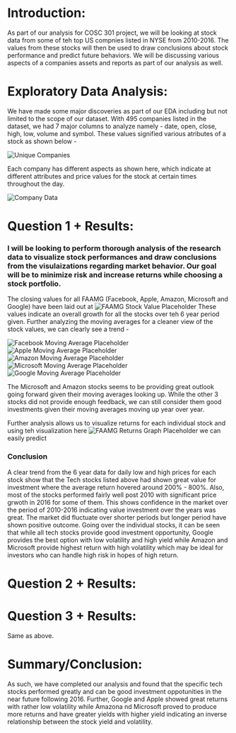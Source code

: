 # Introduction: 
As part of our analysis for COSC 301 project, we will be looking at stock data from some of teh top US compnies listed in NYSE from 2010-2016. The values from these stocks will then be used to draw conclusions about stock performance and predict future behaviors. We will be discussing various aspects of a companies assets and reports as part of our analysis as well.

# Exploratory Data Analysis: 
We have made some major discoveries as part of our EDA including but not limited to the scope of our dataset. With 495 companies listed in the dataset, we had 7 major columns to analyze namely - date, open, close, high, low, volume and symbol. These values signified various atributes of a stock as shown below -

![Unique Companies](./images/unique_symbols.png)

Each company has different aspects as shown here, which indicate at different attributes and price values for the stock at certain times throughout the day.

![Company Data](./images/company-data.png)

# Question 1 + Results: 
### I will be looking to perform thorough analysis of the research data to visualize stock performances and draw conclusions from the visulaizations regarding market behavior. Our goal will be to minimize risk and increase returns while choosing a stock portfolio.

The closing values for all FAAMG (Facebook, Apple, Amazon, Microsoft and Google) have been laid out at ![FAAMG Stock Value Placeholder](./images/faamg-stock-values.png)
These values indicate an overall growth for all the stocks over teh 6 year period given.
Further analyzing the moving averages for a cleaner view of the stock values, we can clearly see a trend -

![Facebook Moving Average Placeholder](./images/facebook-ma.png)
![Apple Moving Average Placeholder](./images/apple-ma.png)
![Amazon Moving Average Placeholder](./images/amazon-ma.png)
![Microsoft Moving Average Placeholder](./images/msft-ma.png)
![Google Moving Average Placeholder](./images/google-ma.png)

The Microsoft and Amazon stocks seems to be providing great outlook going forward given their moving averages looking up. While the other 3 stocks did not provide enough feedback, we can still consider them good investments given their moving averages moving up year over year.

Further analysis allows us to visualize returns for each individual stock and using teh visualization here ![FAAMG Returns Graph Placeholder](./images/faamg-return.png)
we can easily predict 

### Conclusion
A clear trend from the 6 year data for daily low and high prices for each stock show that the Tech stocks listed above had shown great value for investment where the
average return hovered around 200% - 800%. Also, most of the stocks performed fairly well post 2010 with significant price grwoth in 2016 for some of them. This shows confidence in the market over the period of 2010-2016 indicating value investment over the years was great. The market did fluctuate over shorter periods but longer period have shown positive outcome.
Going over the individual stocks, it can be seen that while all tech stocks provide good investment opportunity, Google provides the best option with low volatility and high yield while Amazon and Microsoft provide highest return with high volatility which may be ideal for investors who can handle high risk in hopes of high return.

# Question 2 + Results: 

# Question 3 + Results: 
Same as above.

# Summary/Conclusion: 
As such, we have completed our analysis and found that the specific tech stocks performed greatly and can be good investment oppotunities in the near future following 2016. Further, Google and Apple showed great returns with rather low volatility while Amazona nd Microsoft proved to produce more returns and have greater yields with higher yield indicating an inverse relationship between the stock yield and volatility.